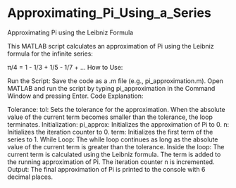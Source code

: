 # Approximating_Pi_Using_a_Series
Approximating Pi using the Leibniz Formula

This MATLAB script calculates an approximation of Pi using the Leibniz formula for the infinite series:

π/4 = 1 - 1/3 + 1/5 - 1/7 + ...
How to Use:

Run the Script:
Save the code as a .m file (e.g., pi_approximation.m).
Open MATLAB and run the script by typing pi_approximation in the Command Window and pressing Enter.
Code Explanation:

Tolerance:
tol: Sets the tolerance for the approximation. When the absolute value of the current term becomes smaller than the tolerance, the loop terminates.
Initialization:
pi_approx: Initializes the approximation of Pi to 0.
n: Initializes the iteration counter to 0.
term: Initializes the first term of the series to 1.
While Loop:
The while loop continues as long as the absolute value of the current term is greater than the tolerance.
Inside the loop:
The current term is calculated using the Leibniz formula.
The term is added to the running approximation of Pi.
The iteration counter n is incremented.
Output:
The final approximation of Pi is printed to the console with 6 decimal places.
